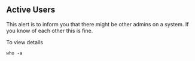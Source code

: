 ## Active Users

This alert is to inform you that there might be other admins on a system.
If you know of each other this is fine.

To view details

    who -a
